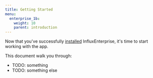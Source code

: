```yaml
---
title: Getting Started
menu:
  enterprise_1b:
    weight: 10
    parent: introduction
---
```


Now that you've successfully
[installed](/enterprise/v1.0b/introduction/installation/) InfluxEnterprise,
it's time to start working with the app.

This document walk you through:

* TODO: something
* TODO: something else
